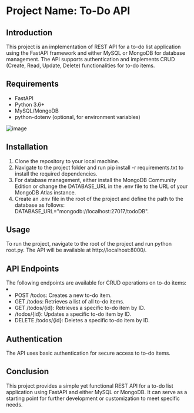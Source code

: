 <h1><b>Project Name: To-Do API</b></h1>

<h2><b>Introduction</b></h2>
This project is an implementation of REST API for a to-do list application using the FastAPI framework and either MySQL or MongoDB for database management. The API supports authentication and implements CRUD (Create, Read, Update, Delete) functionalities for to-do items.

<h2><b>Requirements</b></h2>
<ul>
<li>FastAPI</li>
<li>Python 3.6+</li>
<li>MySQL/MongoDB</li>
<li>python-dotenv (optional, for environment variables)</li>
 </ul>

![image](https://user-images.githubusercontent.com/95700607/217036506-694ceac0-b2d7-44dc-b158-154a47b56c0e.png)

 
<h2><b>Installation</b></h2>
<ol>
<li>Clone the repository to your local machine.</li>
<li>Navigate to the project folder and run pip install -r requirements.txt to install the required dependencies.</li>
<li>For database management, either install the MongoDB Community Edition or change the DATABASE_URL in the .env file to the URL of your MongoDB Atlas instance.</li>
<li>Create an .env file in the root of the project and define the path to the database as follows: DATABASE_URL="mongodb://localhost:27017/todoDB".</li></ol>

<h2><b>Usage</b></h2>

To run the project, navigate to the root of the project and run python root.py. The API will be available at http://localhost:8000/.

<h2><b>API Endpoints</b></h2>
The following endpoints are available for CRUD operations on to-do items:<li>
<ul>
<li>POST /todos: Creates a new to-do item.</li>
<li>GET /todos: Retrieves a list of all to-do items.</li>
<li>GET /todos/{id}: Retrieves a specific to-do item by ID.</li>
<li> /todos/{id}: Updates a specific to-do item by ID.</li>
<li>DELETE /todos/{id}: Deletes a specific to-do item by ID.</li></ul>
 
<h2><b>Authentication</b></h2>
 
The API uses basic authentication for secure access to to-do items.

<h2><b>Conclusion</b></h2>

This project provides a simple yet functional REST API for a to-do list application using FastAPI and either MySQL or MongoDB. It can serve as a starting point for further development or customization to meet specific needs.



